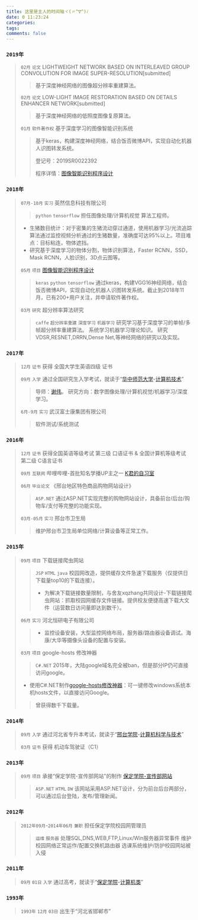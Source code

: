 ```yaml
---
title: 这里是主人的时间轴ヾ(〃^∇^)ﾉ
date: 0 11:23:24
categories: 
tags: 
comments: false
---
```

### `2019年`

> `02月` `论文` LIGHTWEIGHT NETWORK BASED ON INTERLEAVED GROUP CONVOLUTION FOR IMAGE SUPER-RESOLUTION[submitted]
>
> > 基于深度神经网络的图像超分辨率重建算法。
>
> `02月` `论文` LOW-LIGHT IMAGE RESTORATION BASED ON DETAILS ENHANCER NETWORK[submitted]
>
> > 基于深度神经网络的低照度图像复原算法。
>
> `01月` `软件著作权` 基于深度学习的图像智能识别系统
>
> > 基于keras，构建深度神经网络，结合饭否微博API，实现自动化机器人识图转发系统。
> >
> > 登记号：2019SR0022392
> >
> > 程序详情：[图像智能识别程序设计](https://zkeenly.github.io/2018/11/17/%E5%9F%BA%E4%BA%8E%E6%B7%B1%E5%BA%A6%E5%AD%A6%E4%B9%A0%E7%9A%84%E2%80%9C%E5%BE%AE%E5%8D%9A%E4%BA%BA%E5%83%8F%E8%87%AA%E5%8A%A8%E8%AF%86%E5%88%AB%E8%BD%AC%E5%8F%91%E6%9C%BA%E5%99%A8%E4%BA%BA%E2%80%9D%E8%AE%BE%E8%AE%A1/) 

### `2018年`

> `07月-10月` `实习` 英然信息科技有限公司 
>
> > `python` `tensorflow`
> 担任图像处理/计算机视觉 算法工程师。
> + 生猪数目统计：对于密集的生猪流动穿过通道，使用机器学习/光流追踪算法通过监控视频分析通过的生猪数量，准确度可达95%以上。项目难点：目标粘连，物体遮挡。
> + 研究基于深度学习的物体分割，物体识别算法，Faster RCNN，SSD，Mask RCNN，人脸识别，3D点云图等。
>
> `05月` `项目` [图像智能识别程序设计](https://zkeenly.github.io/2018/11/17/%E5%9F%BA%E4%BA%8E%E6%B7%B1%E5%BA%A6%E5%AD%A6%E4%B9%A0%E7%9A%84%E2%80%9C%E5%BE%AE%E5%8D%9A%E4%BA%BA%E5%83%8F%E8%87%AA%E5%8A%A8%E8%AF%86%E5%88%AB%E8%BD%AC%E5%8F%91%E6%9C%BA%E5%99%A8%E4%BA%BA%E2%80%9D%E8%AE%BE%E8%AE%A1/) 
>
> > `keras` `python` `tensorflow`
> 通过keras，构建VGG16神经网络，结合饭否微博API，实现自动化机器人识图转发系统。截止到2018年11月，已有200+用户关注，并申请软件著作权。
>
> `03月` `研究` 超分辨率算法研究
> > `caffe` `超分辨率重建` `深度学习` `机器学习` 
> 研究学习基于深度学习的单帧/多帧超分辨率重建算法。
> 系统学习机器学习理论知识。
> 研究VDSR,RESNET,DRRN,Dense Net,等神经网络的研究以及实现。
>
### `2017年`
> `12月` `证书` 获得 全国大学生英语四级 证书
>
> `09月` `入学` 通过全国研究生入学考试，就读于“[华中师范大学](http://www.ccnu.edu.cn/)-[计算机技术](http://cs.ccnu.edu.cn/)”
>
> >导师：[谢伟](http://cs.ccnu.edu.cn/info/1048/1270.htm)。
> >研究方向：数字图像处理/计算机视觉/机器学习/深度学习。
>
> `6月-9月` `实习` 武汉富士康集团有限公司
>
> > 软件测试/系统测试
### `2016年`
> `12月` `证书` 获得全国英语等级考试 第三级 口语证书 & 全国计算机等级考试 第二级 C语言证书
> 
>`09月` `互联网` 哔哩哔哩-首批知名学播UP主之一 [K君的自习室](https://live.bilibili.com/374141) 
>
>`06月` `毕业论文` 《邢台地区特色商品购物网站设计》
>> `ASP.NET`
>通过ASP.NET实现完整的购物网站设计，具备前台/后台/购物车/支付等完整的功能实现。
>
>`03月-05月` `实习` 邢台市卫生局
>>维护邢台市卫生局单位网络/计算设备等正常工作。
>
### `2015年`
> `09月` `项目` 下载链接爬虫网站
> >`JSP` `HTML` `java`
> >校园网改造，提供缓存文件急速下载服务（仅提供日下载量top10的下载连接）。
> >
> >* 为解决下载链接数量限制，与舍友xqzhang共同设计-下载链接爬虫网站：抓取校园网缓存文件链接。提供校友便捷高速下载大文件（运营数日访问量即达到数千）。
>
> `06月` `实习` 河北恒研电子有限公司
> > + 监控设备安装，大型监控网络布局，服务器/路由器设备调试。海康/大华等摄像头设备的配置与安装。
>
> `03月` `项目` google-hosts 修改神器
> >`C#.NET`
> 2015年，大陆google域名完全被ban，但是部分IP仍可直接访问google。
> + 使用C#.NET制作[google-hosts修改神器](https://github.com/zkeenly/google-hosts)：可一键修改windows系统本机hosts文件，以直接访问Google。
> >曾获得数千下载量。
>

### `2014年`
> `09月` `入学` 通过河北省专升本考试，就读于“[邢台学院](http://www.xttc.edu.cn/)-[计算机科学与技术](http://xkx.xttc.edu.cn/)”
> 
> `03月` `证书` 获得 机动车驾驶证（C1）
>
### `2013年`
> `09月`  `项目` 承接“保定学院-宣传部网站"的制作 [保定学院-宣传部网站](https://github.com/zkeenly/newsweb)
> >`ASP.NET` `HTML` `DW`
> >该网站采用ASP.NET设计，分为前台后台两部分，可以通过后台登陆，发布/管理新闻。
> 
### `2012年`
> `2012年09月`-`2014年06月` `兼职` 担任保定学院校园网管理员
> > `运维` `服务器`
> 处理SQL,DNS,WEB,FTP,Linux/Win服务器异常事件
> 维护校园网络正常运作/配置交换机路由器
> 选课系统维护/防护校园网站被入侵
> 
### `2011年`
> `09月` `01日` `入学` 通过高考，就读于“[保定学院](http://www.bdu.edu.cn/default.html)-[计算机类](http://221.192.237.22:8056/sxx/default.html)”
> 
### `1993年`
> `1993年` `12月` `03日` 出生于“河北省邯郸市”
